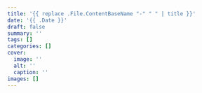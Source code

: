```yaml
---
title: '{{ replace .File.ContentBaseName "-" " " | title }}'
date: '{{ .Date }}'
draft: false
summary: ''
tags: []
categories: []
cover:
  image: ''
  alt: ''
  caption: ''
images: []
---
```

